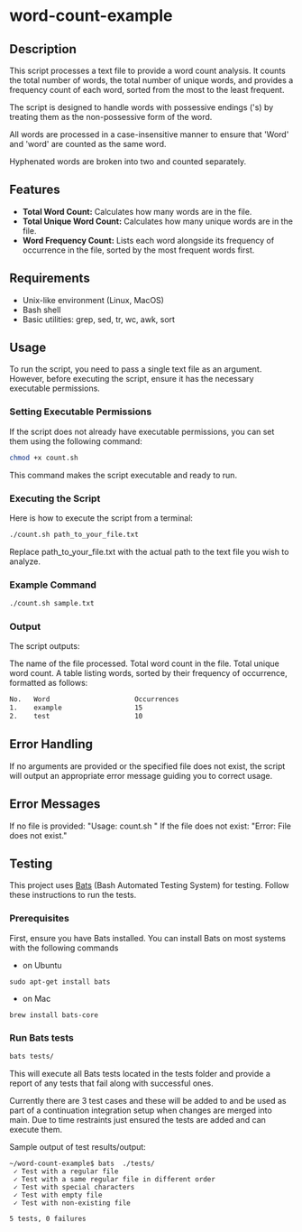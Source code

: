 # word-count-example

## Description
This script processes a text file to provide a word count analysis. It counts the total number of words, the total number of unique words, and provides a frequency count of each word, sorted from the most to the least frequent. 

The script is designed to handle words with possessive endings ('s) by treating them as the non-possessive form of the word. 

All words are processed in a case-insensitive manner to ensure that 'Word' and 'word' are counted as the same word.

Hyphenated words are broken into two and counted separately.

## Features
- **Total Word Count:** Calculates how many words are in the file.
- **Total Unique Word Count:** Calculates how many unique words are in the file.
- **Word Frequency Count:** Lists each word alongside its frequency of occurrence in the file, sorted by the most frequent words first.

## Requirements
- Unix-like environment (Linux, MacOS)
- Bash shell
- Basic utilities: grep, sed, tr, wc, awk, sort

## Usage
To run the script, you need to pass a single text file as an argument. However, before executing the script, ensure it has the necessary executable permissions.

### Setting Executable Permissions
If the script does not already have executable permissions, you can set them using the following command:

```bash
chmod +x count.sh
```

This command makes the script executable and ready to run.

### Executing the Script
Here is how to execute the script from a terminal:

```bash
./count.sh path_to_your_file.txt
```
Replace path_to_your_file.txt with the actual path to the text file you wish to analyze.

### Example Command
```bash
./count.sh sample.txt
```

### Output
The script outputs:

The name of the file processed.
Total word count in the file.
Total unique word count.
A table listing words, sorted by their frequency of occurrence, formatted as follows:

```bash
No.   Word                     Occurrences
1.    example                  15
2.    test                     10
```

## Error Handling
If no arguments are provided or the specified file does not exist, the script will output an appropriate error message guiding you to correct usage.

## Error Messages
If no file is provided: "Usage: count.sh <file>"
If the file does not exist: "Error: File does not exist."

## Testing

This project uses [Bats](https://github.com/bats-core/bats-core) (Bash Automated Testing System) for testing. Follow these instructions to run the tests.

### Prerequisites

First, ensure you have Bats installed. You can install Bats on most systems with the following commands



- on Ubuntu
```
sudo apt-get install bats
```

- on Mac
```
brew install bats-core
```
### Run Bats tests

``` bash
bats tests/
```
This will execute all Bats tests located in the tests folder and provide a report of any tests that fail along with successful ones.

Currently there are 3 test cases and these will be added to and be used as part of a continuation integration setup when changes are merged into main.  Due to time restraints just ensured the tests are added and can execute them.

Sample output of test results/output:
```
~/word-count-example$ bats  ./tests/
 ✓ Test with a regular file 
 ✓ Test with a same regular file in different order 
 ✓ Test with special characters 
 ✓ Test with empty file 
 ✓ Test with non-existing file 

5 tests, 0 failures
```
